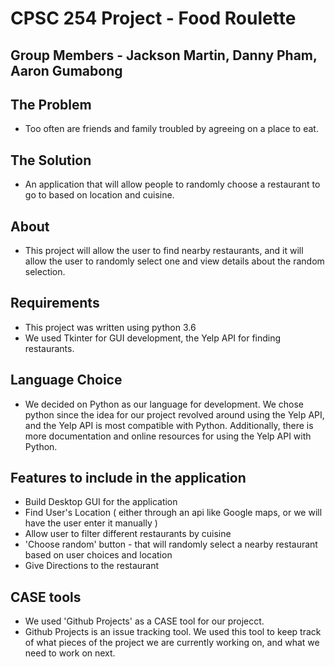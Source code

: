 # CPSC 254 Project - Food Roulette

## Group Members - Jackson Martin, Danny Pham, Aaron Gumabong

## The Problem
* Too often are friends and family troubled by agreeing on a place to eat.

## The Solution
* An application that will allow people to randomly choose a restaurant to go to based on location and cuisine.

## About 
* This project will allow the user to find nearby restaurants, and it will allow the user to randomly select one and view details about the random selection. 

## Requirements
* This project was written using python 3.6
* We used Tkinter for GUI development, the Yelp API for finding restaurants.

## Language Choice
* We decided on Python as our language for development. We chose python since the idea for our project revolved around using the Yelp API, and the Yelp API is most compatible with Python. Additionally, there is more documentation and online resources for using the Yelp API with Python.

## Features to include in the application
* Build Desktop GUI for the application
* Find User's Location ( either through an api like Google maps, or we will have the user enter it manually )
* Allow user to filter different restaurants by cuisine
* 'Choose random' button - that will randomly select a nearby restaurant based on user choices and location
* Give Directions to the restaurant

## CASE tools
* We used 'Github Projects' as a CASE tool for our projecct. 
* Github Projects is an issue tracking tool. We used this tool to keep track of what pieces of the project we are currently working on, and what we need to work on next.
